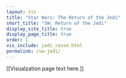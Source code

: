 ```yaml
---
layout: vis
title: "Star Wars: The Return of the Jedi"
short_title: "SW: Return of the Jedi"
display_site_title: true
display_page_title: true
order: 1
vis_include: jedi_reuse.html
permalink: /sw-jedi/
---
```


[[Visualzation page text here.]]
